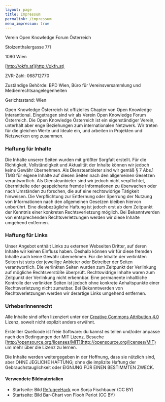 ```yaml
---
layout: page
title: Impressum
permalink: /impressum
menu_impressum: true
---
```


Verein Open Knowledge Forum Österreich

Stolzenthalergasse 7/1

1080 Wien

[http://okfn.at](http://okfn.at)

ZVR-Zahl: 068712770

Zuständige Behörde: BPD Wien, Büro für Vereinsversammlung und Medienrechtsangelegenheiten

Gerichtsstand: Wien

Open Knowledge Österreich ist offizielles Chapter von Open Knowledge Interantional. Eingetragen sind wir als Verein Open Knowledge Forum Österreich. Die Open Knowledge Österreich ist ein eigenständiger Verein, unterhält aber enge Beziehungen zum internationalen Netzwerk. Wir treten für die gleichen Werte und Ideale ein, und arbeiten in Projekten und Netzwerken eng zusammen.

### Haftung für Inhalte
Die Inhalte unserer Seiten wurden mit größter Sorgfalt erstellt. Für die Richtigkeit, Vollständigkeit und Aktualität der Inhalte können wir jedoch keine Gewähr übernehmen. Als Diensteanbieter sind wir gemäß § 7 Abs.1 TMG für eigene Inhalte auf diesen Seiten nach den allgemeinen Gesetzen verantwortlich. Als Diensteanbieter sind wir jedoch nicht verpflichtet, übermittelte oder gespeicherte fremde Informationen zu überwachen oder nach Umständen zu forschen, die auf eine rechtswidrige Tätigkeit hinweisen. Die Verpflichtung zur Entfernung oder Sperrung der Nutzung von Informationen nach den allgemeinen Gesetzen bleiben hiervon unberührt. Eine diesbezügliche Haftung ist jedoch erst ab dem Zeitpunkt der Kenntnis einer konkreten Rechtsverletzung möglich. Bei Bekanntwerden von entsprechenden Rechtsverletzungen werden wir diese Inhalte umgehend entfernen.

### Haftung für Links
Unser Angebot enthält Links zu externen Webseiten Dritter, auf deren Inhalte wir keinen Einfluss haben. Deshalb können wir für diese fremden Inhalte auch keine Gewähr übernehmen. Für die Inhalte der verlinkten Seiten ist stets der jeweilige Anbieter oder Betreiber der Seiten verantwortlich. Die verlinkten Seiten wurden zum Zeitpunkt der Verlinkung auf mögliche Rechtsverstöße überprüft. Rechtswidrige Inhalte waren zum Zeitpunkt der Verlinkung nicht erkennbar. Eine permanente inhaltliche Kontrolle der verlinkten Seiten ist jedoch ohne konkrete Anhaltspunkte einer Rechtsverletzung nicht zumutbar. Bei Bekanntwerden von Rechtsverletzungen werden wir derartige Links umgehend entfernen.


### UrheberInnenrecht
Alle Inhalte sind offen lizenziert unter der [Creative Commons Attribution 4.0](http://creativecommons.org/licenses/by/4.0/) Lizenz, soweit nicht explizit anders erwähnt.

Erstellter Quellcode ist freie Software: du kannst es teilen und/oder anpasse nach den Bedingungen der MIT Lizenz. Besuche [http://opensource.org/licenses/MIT](http://opensource.org/licenses/MIT) um mehr über die Lizenz zu lernen.

Die Inhalte werden weitergegeben in der Hoffnung, dass sie nützlich sind, aber OHNE JEGLICHE HAFTUNG; ohne die implizite Haftung der Gebrauchstauglichkeit oder EIGNUNG FÜR EINEN BESTIMMTEN ZWECK.

#### Verwendete Bildmaterialien
- Startseite: Bild [RefugeeHack](http://okfn.at/2015/10/11/recap-gutedaten-beim-refugeehack/) von Sonja Fischbauer (CC BY)
- Startseite: Bild Bar-Chart von Flooh Perlot (CC BY)
